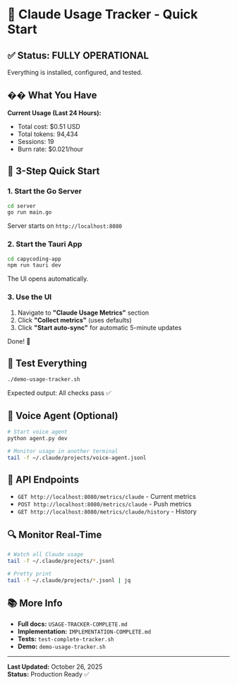 # 🚀 Claude Usage Tracker - Quick Start

## ✅ Status: FULLY OPERATIONAL

Everything is installed, configured, and tested.

## �� What You Have

**Current Usage (Last 24 Hours):**
- Total cost: $0.51 USD
- Total tokens: 94,434
- Sessions: 19
- Burn rate: $0.021/hour

## 🎯 3-Step Quick Start

### 1. Start the Go Server

```bash
cd server
go run main.go
```

Server starts on `http://localhost:8080`

### 2. Start the Tauri App

```bash
cd capycoding-app
npm run tauri dev
```

The UI opens automatically.

### 3. Use the UI

1. Navigate to **"Claude Usage Metrics"** section
2. Click **"Collect metrics"** (uses defaults)
3. Click **"Start auto-sync"** for automatic 5-minute updates

Done! 🎉

## 🧪 Test Everything

```bash
./demo-usage-tracker.sh
```

Expected output: All checks pass ✅

## 🎤 Voice Agent (Optional)

```bash
# Start voice agent
python agent.py dev

# Monitor usage in another terminal
tail -f ~/.claude/projects/voice-agent.jsonl
```

## 📍 API Endpoints

- `GET http://localhost:8080/metrics/claude` - Current metrics
- `POST http://localhost:8080/metrics/claude` - Push metrics
- `GET http://localhost:8080/metrics/claude/history` - History

## 🔍 Monitor Real-Time

```bash
# Watch all Claude usage
tail -f ~/.claude/projects/*.jsonl

# Pretty print
tail -f ~/.claude/projects/*.jsonl | jq
```

## 📚 More Info

- **Full docs:** `USAGE-TRACKER-COMPLETE.md`
- **Implementation:** `IMPLEMENTATION-COMPLETE.md`
- **Tests:** `test-complete-tracker.sh`
- **Demo:** `demo-usage-tracker.sh`

---

**Last Updated:** October 26, 2025  
**Status:** Production Ready ✅
